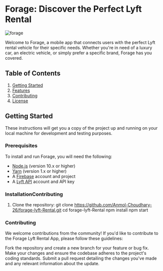 # Forage: Discover the Perfect Lyft Rental

![forage](./app/assets/images/forage_logo.png)

Welcome to Forage, a mobile app that connects users with the perfect Lyft rental vehicle for their specific needs. Whether you're in need of a luxury car, an electric vehicle, or simply prefer a specific brand, Forage has you covered.

## Table of Contents

1. [Getting Started](#getting-started)
2. [Features](#features)
3. [Contributing](#contributing)
4. [License](#license)

## Getting Started

These instructions will get you a copy of the project up and running on your local machine for development and testing purposes.

### Prerequisites

To install and run Forage, you will need the following:

- [Node.js](https://nodejs.org/en/) (version 10.x or higher)
- [Yarn](https://yarnpkg.com/en/) (version 1.x or higher)
- A [Firebase](https://firebase.google.com/) account and project
- A [Lyft API](https://www.lyft.com/developers) account and API key

### InstallationContributing

1. Clone the repository:
git clone https://github.com/Anmol-Choudhary-26/forage-lyft-Rental.git
cd forage-lyft-Rental
npm install
npm start

### Contributing
We welcome contributions from the community! If you'd like to contribute to the Forage Lyft Rental App, please follow these guidelines:

Fork the repository and create a new branch for your feature or bug fix.
Make your changes and ensure the codebase adheres to the project's coding standards.
Submit a pull request detailing the changes you've made and any relevant information about the update.
